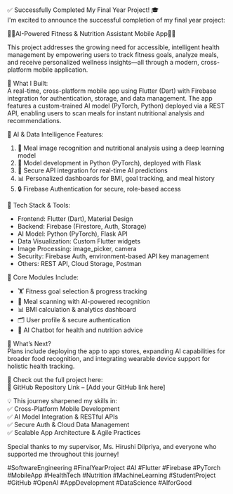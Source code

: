 ✅ Successfully Completed My Final Year Project! 🎓  
I'm excited to announce the successful completion of my final year project:

📌📌AI-Powered Fitness & Nutrition Assistant Mobile App📌📌

This project addresses the growing need for accessible, intelligent health management by empowering users to track fitness goals, analyze meals, and receive personalized wellness insights—all through a modern, cross-platform mobile application.

🚀 What I Built:  
A real-time, cross-platform mobile app using Flutter (Dart) with Firebase integration for authentication, storage, and data management. The app features a custom-trained AI model (PyTorch, Python) deployed via a REST API, enabling users to scan meals for instant nutritional analysis and recommendations.

🧠 AI & Data Intelligence Features:  
1. 📸 Meal image recognition and nutritional analysis using a deep learning model  
2. 🧪 Model development in Python (PyTorch), deployed with Flask  
3. 🔗 Secure API integration for real-time AI predictions  
4. 📊 Personalized dashboards for BMI, goal tracking, and meal history  
5. 🔒 Firebase Authentication for secure, role-based access

🔧 Tech Stack & Tools:  
- Frontend: Flutter (Dart), Material Design  
- Backend: Firebase (Firestore, Auth, Storage)  
- AI Model: Python (PyTorch), Flask API  
- Data Visualization: Custom Flutter widgets  
- Image Processing: image_picker, camera  
- Security: Firebase Auth, environment-based API key management  
- Others: REST API, Cloud Storage, Postman

🔁 Core Modules Include:  
- 🏋️ Fitness goal selection & progress tracking  
- 📸 Meal scanning with AI-powered recognition  
- 📊 BMI calculation & analytics dashboard  
- 🗂️ User profile & secure authentication  
- 💬 AI Chatbot for health and nutrition advice

📲 What’s Next?  
Plans include deploying the app to app stores, expanding AI capabilities for broader food recognition, and integrating wearable device support for holistic health tracking.

📂 Check out the full project here:  
🔗 GitHub Repository Link – [Add your GitHub link here]

💡 This journey sharpened my skills in:  
✅ Cross-Platform Mobile Development  
✅ AI Model Integration & RESTful APIs  
✅ Secure Auth & Cloud Data Management  
✅ Scalable App Architecture & Agile Practices

Special thanks to my supervisor, Ms. Hirushi Dilpriya, and everyone who supported me throughout this journey!

#SoftwareEngineering #FinalYearProject #AI #Flutter #Firebase #PyTorch #MobileApp #HealthTech #Nutrition #MachineLearning #StudentProject #GitHub #OpenAI #AppDevelopment #DataScience #AIforGood
